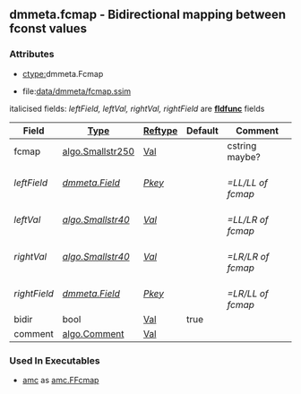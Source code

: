 ## dmmeta.fcmap - Bidirectional mapping between fconst values


### Attributes
<a href="#attributes"></a>
<!-- dev.mdmark  mdmark:MDSECTION  state:BEG_AUTO  param:Attributes -->
* [ctype:](/txt/ssimdb/dmmeta/ctype.md)dmmeta.Fcmap

* file:[data/dmmeta/fcmap.ssim](/data/dmmeta/fcmap.ssim)

italicised fields: *leftField, leftVal, rightVal, rightField* are [**fldfunc**](/txt/ssim.md#fldfunc) fields

|Field|[Type](/txt/ssimdb/dmmeta/ctype.md)|[Reftype](/txt/ssimdb/dmmeta/reftype.md)|Default|Comment|
|---|---|---|---|---|
|fcmap|[algo.Smallstr250](/txt/protocol/algo/README.md#algo-smallstr250)|[Val](/txt/exe/amc/reftypes.md#val)||cstring maybe?|
|*leftField*|*[dmmeta.Field](/txt/ssimdb/dmmeta/field.md)*|*[Pkey](/txt/exe/amc/reftypes.md#pkey)*||*<br>=LL/LL of fcmap*|
|*leftVal*|*[algo.Smallstr40](/txt/protocol/algo/README.md#algo-smallstr40)*|*[Val](/txt/exe/amc/reftypes.md#val)*||*<br>=LL/LR of fcmap*|
|*rightVal*|*[algo.Smallstr40](/txt/protocol/algo/README.md#algo-smallstr40)*|*[Val](/txt/exe/amc/reftypes.md#val)*||*<br>=LR/LR of fcmap*|
|*rightField*|*[dmmeta.Field](/txt/ssimdb/dmmeta/field.md)*|*[Pkey](/txt/exe/amc/reftypes.md#pkey)*||*<br>=LR/LL of fcmap*|
|bidir|bool|[Val](/txt/exe/amc/reftypes.md#val)|true||
|comment|[algo.Comment](/txt/protocol/algo/Comment.md)|[Val](/txt/exe/amc/reftypes.md#val)|||

<!-- dev.mdmark  mdmark:MDSECTION  state:END_AUTO  param:Attributes -->

### Used In Executables
<a href="#used-in-executables"></a>
<!-- dev.mdmark  mdmark:MDSECTION  state:BEG_AUTO  param:ImdbUses -->

* [amc](/txt/exe/amc/internals.md) as [amc.FFcmap](/txt/exe/amc/internals.md#amc-ffcmap)

<!-- dev.mdmark  mdmark:MDSECTION  state:END_AUTO  param:ImdbUses -->

